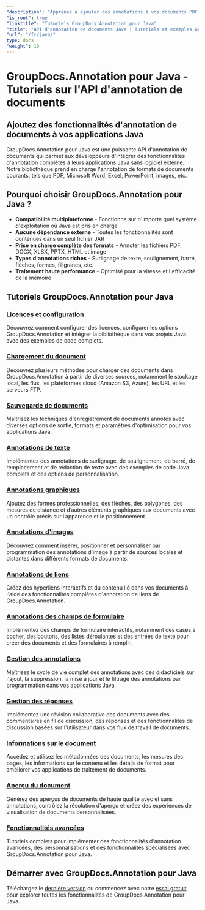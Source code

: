 ```yaml
---
"description": "Apprenez à ajouter des annotations à vos documents PDF, Word, Excel et PowerPoint avec l'API GroupDocs.Annotation pour Java. Tutoriels d'intégration étape par étape et exemples de code."
"is_root": true
"linktitle": "Tutoriels GroupDocs.Annotation pour Java"
"title": "API d'annotation de documents Java | Tutoriels et exemples GroupDocs.Annotation pour Java"
"url": "/fr/java/"
type: docs
"weight": 10
---
```


# GroupDocs.Annotation pour Java - Tutoriels sur l'API d'annotation de documents

## Ajoutez des fonctionnalités d'annotation de documents à vos applications Java

GroupDocs.Annotation pour Java est une puissante API d'annotation de documents qui permet aux développeurs d'intégrer des fonctionnalités d'annotation complètes à leurs applications Java sans logiciel externe. Notre bibliothèque prend en charge l'annotation de formats de documents courants, tels que PDF, Microsoft Word, Excel, PowerPoint, images, etc.

## Pourquoi choisir GroupDocs.Annotation pour Java ?

- **Compatibilité multiplateforme** - Fonctionne sur n'importe quel système d'exploitation où Java est pris en charge
- **Aucune dépendance externe** - Toutes les fonctionnalités sont contenues dans un seul fichier JAR
- **Prise en charge complète des formats** - Annoter les fichiers PDF, DOCX, XLSX, PPTX, HTML et image
- **Types d'annotations riches** - Surlignage de texte, soulignement, barré, flèches, formes, filigranes, etc.
- **Traitement haute performance** - Optimisé pour la vitesse et l'efficacité de la mémoire

## Tutoriels GroupDocs.Annotation pour Java

### [Licences et configuration](./licensing-and-configuration)
Découvrez comment configurer des licences, configurer les options GroupDocs.Annotation et intégrer la bibliothèque dans vos projets Java avec des exemples de code complets.

### [Chargement du document](./document-loading)
Découvrez plusieurs méthodes pour charger des documents dans GroupDocs.Annotation à partir de diverses sources, notamment le stockage local, les flux, les plateformes cloud (Amazon S3, Azure), les URL et les serveurs FTP.

### [Sauvegarde de documents](./document-saving)
Maîtrisez les techniques d'enregistrement de documents annotés avec diverses options de sortie, formats et paramètres d'optimisation pour vos applications Java.

### [Annotations de texte](./text-annotations)
Implémentez des annotations de surlignage, de soulignement, de barré, de remplacement et de rédaction de texte avec des exemples de code Java complets et des options de personnalisation.

### [Annotations graphiques](./graphical-annotations)
Ajoutez des formes professionnelles, des flèches, des polygones, des mesures de distance et d’autres éléments graphiques aux documents avec un contrôle précis sur l’apparence et le positionnement.

### [Annotations d'images](./image-annotations)
Découvrez comment insérer, positionner et personnaliser par programmation des annotations d’image à partir de sources locales et distantes dans différents formats de documents.

### [Annotations de liens](./link-annotations)
Créez des hyperliens interactifs et du contenu lié dans vos documents à l'aide des fonctionnalités complètes d'annotation de liens de GroupDocs.Annotation.

### [Annotations des champs de formulaire](./form-field-annotations)
Implémentez des champs de formulaire interactifs, notamment des cases à cocher, des boutons, des listes déroulantes et des entrées de texte pour créer des documents et des formulaires à remplir.

### [Gestion des annotations](./annotation-management)
Maîtrisez le cycle de vie complet des annotations avec des didacticiels sur l'ajout, la suppression, la mise à jour et le filtrage des annotations par programmation dans vos applications Java.

### [Gestion des réponses](./reply-management)
Implémentez une révision collaborative des documents avec des commentaires en fil de discussion, des réponses et des fonctionnalités de discussion basées sur l'utilisateur dans vos flux de travail de documents.

### [Informations sur le document](./document-information)
Accédez et utilisez les métadonnées des documents, les mesures des pages, les informations sur le contenu et les détails de format pour améliorer vos applications de traitement de documents.

### [Aperçu du document](./document-preview)
Générez des aperçus de documents de haute qualité avec et sans annotations, contrôlez la résolution d'aperçu et créez des expériences de visualisation de documents personnalisées.

### [Fonctionnalités avancées](./advanced-features)
Tutoriels complets pour implémenter des fonctionnalités d'annotation avancées, des personnalisations et des fonctionnalités spécialisées avec GroupDocs.Annotation pour Java.

## Démarrer avec GroupDocs.Annotation pour Java

Téléchargez le [dernière version](https://releases.groupdocs.com/annotation/java/) ou commencez avec notre [essai gratuit](https://releases.groupdocs.com/annotation/java/) pour explorer toutes les fonctionnalités de GroupDocs.Annotation pour Java.